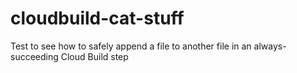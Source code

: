 # cloudbuild-cat-stuff

Test to see how to safely append a file to another file in an always-succeeding Cloud Build step